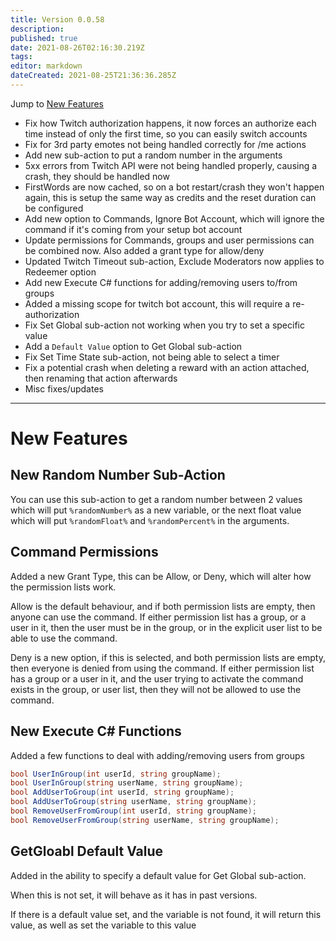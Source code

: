 ```yaml
---
title: Version 0.0.58
description:
published: true
date: 2021-08-26T02:16:30.219Z
tags:
editor: markdown
dateCreated: 2021-08-25T21:36:36.285Z
---
```


Jump to [New Features](#new-features)

* Fix how Twitch authorization happens, it now forces an authorize each time instead of only the first time, so you can easily switch accounts
* Fix for 3rd party emotes not being handled correctly for /me actions
* Add new sub-action to put a random number in the arguments
* 5xx errors from Twitch API were not being handled properly, causing a crash, they should be handled now
* FirstWords are now cached, so on a bot restart/crash they won't happen again, this is setup the same way as credits and the reset duration can be configured
* Add new option to Commands, Ignore Bot Account, which will ignore the command if it's coming from your setup bot account
* Update permissions for Commands, groups and user permissions can be combined now. Also added a grant type for allow/deny
* Updated Twitch Timeout sub-action, Exclude Moderators now applies to Redeemer option
* Add new Execute C# functions for adding/removing users to/from groups
* Added a missing scope for twitch bot account, this will require a re-authorization
* Fix Set Global sub-action not working when you try to set a specific value
* Add a `Default Value` option to Get Global sub-action
* Fix Set Time State sub-action, not being able to select a timer
* Fix a potential crash when deleting a reward with an action attached, then renaming that action afterwards
* Misc fixes/updates

***
# New Features

## New Random Number Sub-Action
You can use this sub-action to get a random number between 2 values which will put `%randomNumber%` as a new variable, or the next float value which will put `%randomFloat%` and `%randomPercent%` in the arguments.

## Command Permissions
Added a new Grant Type, this can be Allow, or Deny, which will alter how the permission lists work.

Allow is the default behaviour, and if both permission lists are empty, then anyone can use the command.  If either permission list has a group, or a user in it, then the user must be in the group, or in the explicit user list to be able to use the command.

Deny is a new option, if this is selected, and both permission lists are empty, then everyone is denied from using the command.  If either permission list has a group or a user in it, and the user trying to activate the command exists in the group, or user list, then they will not be allowed to use the command.

## New Execute C# Functions
Added a few functions to deal with adding/removing users from groups

```csharp
bool UserInGroup(int userId, string groupName);
bool UserInGroup(string userName, string groupName);
bool AddUserToGroup(int userId, string groupName);
bool AddUserToGroup(string userName, string groupName);
bool RemoveUserFromGroup(int userId, string groupName);
bool RemoveUserFromGroup(string userName, string groupName);
```

## GetGloabl Default Value
Added in the ability to specify a default value for Get Global sub-action.

When this is not set, it will behave as it has in past versions.

If there is a default value set, and the variable is not found, it will return this value, as well as set the variable to this value